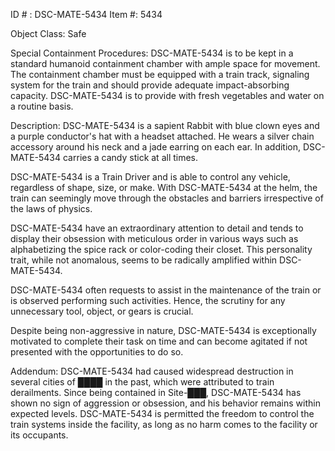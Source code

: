 ID # : DSC-MATE-5434
Item #: 5434

Object Class: Safe

Special Containment Procedures:
DSC-MATE-5434 is to be kept in a standard humanoid containment chamber with ample space for movement. The containment chamber must be equipped with a train track, signaling system for the train and should provide adequate impact-absorbing capacity. DSC-MATE-5434 is to provide with fresh vegetables and water on a routine basis.

Description:
DSC-MATE-5434 is a sapient Rabbit with blue clown eyes and a purple conductor's hat with a headset attached. He wears a silver chain accessory around his neck and a jade earring on each ear. In addition, DSC-MATE-5434 carries a candy stick at all times.

DSC-MATE-5434 is a Train Driver and is able to control any vehicle, regardless of shape, size, or make. With DSC-MATE-5434 at the helm, the train can seemingly move through the obstacles and barriers irrespective of the laws of physics.

DSC-MATE-5434 have an extraordinary attention to detail and tends to display their obsession with meticulous order in various ways such as alphabetizing the spice rack or color-coding their closet. This personality trait, while not anomalous, seems to be radically amplified within DSC-MATE-5434.

DSC-MATE-5434 often requests to assist in the maintenance of the train or is observed performing such activities. Hence, the scrutiny for any unnecessary tool, object, or gears is crucial.

Despite being non-aggressive in nature, DSC-MATE-5434 is exceptionally motivated to complete their task on time and can become agitated if not presented with the opportunities to do so.

Addendum:
DSC-MATE-5434 had caused widespread destruction in several cities of ████ in the past, which were attributed to train derailments. Since being contained in Site-███, DSC-MATE-5434 has shown no sign of aggression or obsession, and his behavior remains within expected levels. DSC-MATE-5434 is permitted the freedom to control the train systems inside the facility, as long as no harm comes to the facility or its occupants.